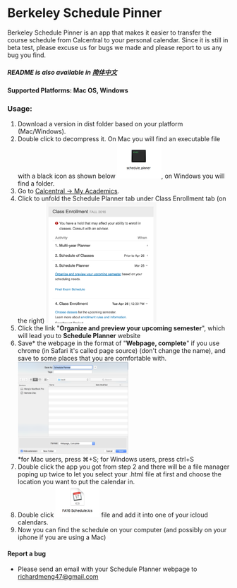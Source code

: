 # Berkeley Schedule Pinner
Berkeley Schedule Pinner is an app that makes it easier to transfer the course schedule from Calcentral to your personal calendar. Since it is still in beta test, please excuse us for bugs we made and please report to us any bug you find.
##### README is also available in [简体中文]

#### Supported Platforms: Mac OS, Windows

### Usage:

1. Download a version in dist folder based on your platform (Mac/Windows).
2. Double click to decompress it. On Mac you will find an executable file with a black icon as shown below
<img src=https://github.com/jiaqimeng/Berkeley-SchedulePinner/blob/master/pics/Usage%20Pic%20%232.png width="100">, on Windows you will find a folder.
3. Go to [Calcentral -> My Academics]. 
4. Click to unfold the Schedule Planner tab under Class Enrollment tab (on the right) <img src=https://github.com/jiaqimeng/Berkeley-SchedulePinner/blob/master/pics/Usage%20Pic%20%231.png width="250">
5. Click the link "**Organize and preview your upcoming semester**", which will lead you to **Schedule Planner** website
6. Save* the webpage in the format of "**Webpage, complete**" if you use chrome (in Safari it's called page source) (don't change the name), and save to some places that you are comfortable with.<img src=https://github.com/jiaqimeng/Berkeley-SchedulePinner/blob/master/pics/Usage%20Pic%20%234.png width="250">
<br />*for Mac users, press ⌘+S; for Windows users, press ctrl+S 
7. Double click the app you got from step 2 and there will be a file manager poping up twice to let you select your .html file at first and choose the location you want to put the calendar in. 
8. Double click <img src=https://github.com/jiaqimeng/Berkeley-SchedulePinner/blob/master/pics/Usage%20Pic%20%233.png width="100"> file and add it into one of your icloud calendars.
9. Now you can find the schedule on your computer (and possibly on your iphone if you are using a Mac)


#### Report a bug
- Please send an email with your Schedule Planner webpage to richardmeng47@gmail.com

[Calcentral -> My Academics]: <https://calcentral.berkeley.edu/academics>
[简体中文]: <https://github.com/jiaqimeng/Berkeley-SchedulePinner/blob/master/README.zh_cn.md>

